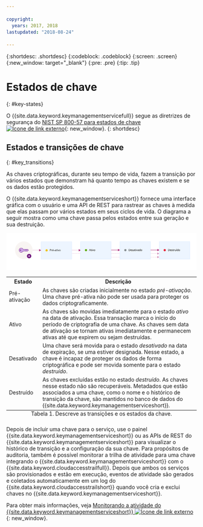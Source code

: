 ```yaml
---

copyright:
  years: 2017, 2018
lastupdated: "2018-08-24"

---
```


{:shortdesc: .shortdesc}
{:codeblock: .codeblock}
{:screen: .screen}
{:new_window: target="_blank"}
{:pre: .pre}
{:tip: .tip}

# Estados de chave
{: #key-states}

O {{site.data.keyword.keymanagementservicefull}} segue as diretrizes de segurança do [NIST SP 800-57 para estados de chave ![Ícone de link externo](../../../icons/launch-glyph.svg "Ícone de link externo")](http://nvlpubs.nist.gov/nistpubs/SpecialPublications/NIST.SP.800-57pt1r4.pdf){: new_window}.
{: shortdesc}

## Estados e transições de chave
{: #key_transitions}

As chaves criptográficas, durante seu tempo de vida, fazem a transição por vários estados que demonstram há quanto tempo as chaves existem e se os dados
estão protegidos. 

O {{site.data.keyword.keymanagementserviceshort}} fornece uma interface gráfica com o usuário e uma API de REST para rastrear as chaves à medida que elas passam por vários estados em seus ciclos de vida. O diagrama a seguir mostra como uma chave passa pelos estados entre sua geração e sua destruição.

![O diagrama mostra os mesmos componentes que os descritos na tabela de definição a seguir.](../images/key-states_min.svg)

<table>
  <tr>
    <th>Estado</th>
    <th>Descrição</th>
  </tr>
  <tr>
    <td>Pré-ativação</td>
    <td>As chaves são criadas inicialmente no estado <i>pré-ativação</i>. Uma chave pré-ativa não pode ser usada para proteger os dados criptograficamente.</td>
  </tr>
  <tr>
    <td>Ativo</td>
    <td>As chaves são movidas imediatamente para o estado <i>ativo</i> na data de ativação. Essa transação marca o início do período de criptografia de uma chave. As chaves sem data de ativação se tornam ativas imediatamente e permanecem ativas até que expirem ou sejam destruídas.</td>
  </tr>
  <tr>
    <td>Desativado</td>
    <td>Uma chave será movida para o estado <i>desativado</i> na data de expiração, se uma estiver designada. Nesse estado, a chave é incapaz de proteger os dados de forma criptográfica e pode ser movida somente para o estado <i>destruído</i>.</td>
  </tr>
  <tr>
    <td>Destruído</td>
    <td>As chaves excluídas estão no estado <i>destruído</i>. As chaves nesse estado não são recuperáveis. Metadados que estão associados a uma chave, como o nome e o histórico de transição da chave, são mantidos no banco de dados do {{site.data.keyword.keymanagementserviceshort}}.</td>
  </tr>
  <caption style="caption-side:bottom;">Tabela 1. Descreve as transições e os estados da chave.</caption>
</table>

Depois de incluir uma chave para o serviço, use o painel {{site.data.keyword.keymanagementserviceshort}} ou as APIs de REST do {{site.data.keyword.keymanagementserviceshort}} para visualizar o histórico de transição e a configuração da sua chave. Para propósitos de auditoria, também é possível monitorar a trilha de atividade para uma chave integrando o {{site.data.keyword.keymanagementserviceshort}} com o {{site.data.keyword.cloudaccesstrailfull}}. Depois que ambos os serviços são provisionados e estão em execução, eventos de atividade são gerados e coletados automaticamente em um log do {{site.data.keyword.cloudaccesstrailshort}} quando você cria e exclui chaves no {{site.data.keyword.keymanagementserviceshort}}. 

Para obter mais informações, veja [Monitorando a atividade do {{site.data.keyword.keymanagementserviceshort}} ![Ícone de link externo](../../../icons/launch-glyph.svg "Ícone de link externo")](/docs/services/cloud-activity-tracker/services/security_svcs.html#key_protect){: new_window}.
